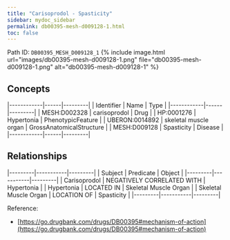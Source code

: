 ```yaml
---
title: "Carisoprodol - Spasticity"
sidebar: mydoc_sidebar
permalink: db00395-mesh-d009128-1.html
toc: false 
---
```



Path ID: `DB00395_MESH_D009128_1`
{% include image.html url="images/db00395-mesh-d009128-1.png" file="db00395-mesh-d009128-1.png" alt="db00395-mesh-d009128-1" %}

## Concepts

|------------|------|---------|
| Identifier | Name | Type    |
|------------|------|---------|
| MESH:D002328 | carisoprodol | Drug |
| HP:0001276 | Hypertonia | PhenotypicFeature |
| UBERON:0014892 | skeletal muscle organ | GrossAnatomicalStructure |
| MESH:D009128 | Spasticity | Disease |
|------------|------|---------|

## Relationships

|---------|-----------|---------|
| Subject | Predicate | Object  |
|---------|-----------|---------|
| Carisoprodol | NEGATIVELY CORRELATED WITH | Hypertonia |
| Hypertonia | LOCATED IN | Skeletal Muscle Organ |
| Skeletal Muscle Organ | LOCATION OF | Spasticity |
|---------|-----------|---------|

Reference: 
  - [https://go.drugbank.com/drugs/DB00395#mechanism-of-action](https://go.drugbank.com/drugs/DB00395#mechanism-of-action)
